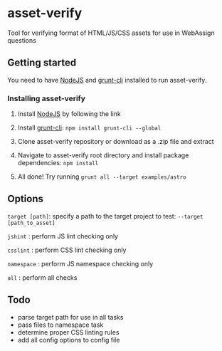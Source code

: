 # asset-verify

Tool for verifying format of HTML/JS/CSS assets for use in WebAssign questions

## Getting started

You need to have [NodeJS](http://nodejs.org/download/) and [grunt-cli](https://github.com/gruntjs/grunt-cli) installed to run asset-verify.

### Installing asset-verify

1. Install [NodeJS](http://nodejs.org/download/) by following the link

2. Install [grunt-cli](https://github.com/gruntjs/grunt-cli): `npm install grunt-cli --global`

3. Clone asset-verify repository or download as a .zip file and extract

4. Navigate to asset-verify root directory and install package dependencies: `npm install`

5. All done! Try running `grunt all --target examples/astro`

## Options

`target [path]`: specify a path to the target project to test: `--target [path_to_asset]`

`jshint` : perform JS lint checking only

`csslint` : perform CSS lint checking only

`namespace` : perform JS namespace checking only

`all` : perform all checks


## Todo

* parse target path for use in all tasks
* pass files to namespace task
* determine proper CSS linting rules
* add all config options to config file
